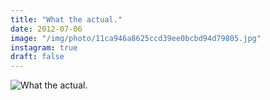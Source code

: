 ```yaml
---
title: "What the actual."
date: 2012-07-06
image: "/img/photo/11ca946a8625ccd39ee0bcbd94d79805.jpg"
instagram: true
draft: false
---
```


![What the actual.](/img/photo/11ca946a8625ccd39ee0bcbd94d79805.jpg)
